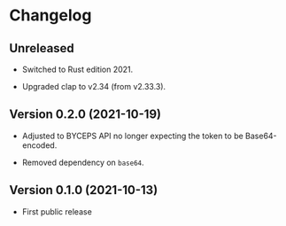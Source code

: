 # Changelog


## Unreleased

- Switched to Rust edition 2021.

- Upgraded clap to v2.34 (from v2.33.3).


## Version 0.2.0 (2021-10-19)

- Adjusted to BYCEPS API no longer expecting the token to be
  Base64-encoded.

- Removed dependency on `base64`.


## Version 0.1.0 (2021-10-13)

- First public release
